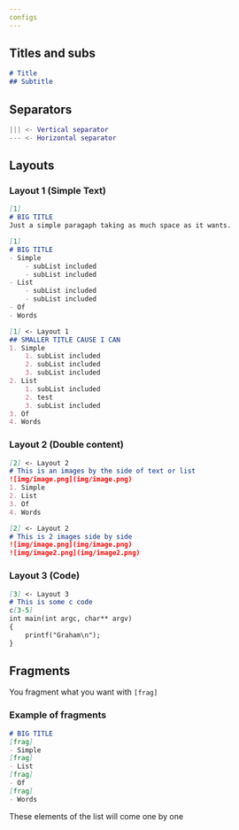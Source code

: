 ```yaml
---
configs
---
```


## Titles and subs
```md
# Title
## Subtitle
```

## Separators
```m
||| <- Vertical separator
--- <- Horizontal separator
```

## Layouts
### Layout 1 (Simple Text)
```md
[1]
# BIG TITLE
Just a simple paragaph taking as much space as it wants.
```

```md
[1] 
# BIG TITLE
- Simple
	- subList included
	- subList included
- List 
	- subList included
	- subList included
- Of 
- Words
```

```md
[1] <- Layout 1
## SMALLER TITLE CAUSE I CAN
1. Simple
	1. subList included
	2. subList included
	3. subList included
2. List 
	1. subList included
	2. test
	3. subList included
3. Of 
4. Words 
```

### Layout 2 (Double content)
```md
[2] <- Layout 2
# This is an images by the side of text or list
![img/image.png](img/image.png)
1. Simple
2. List
3. Of
4. Words
```

```md
[2] <- Layout 2
# This is 2 images side by side
![img/image.png](img/image.png)
![img/image2.png](img/image2.png)
```

### Layout 3 (Code) 

```md
[3] <- Layout 3
# This is some c code
c[3-5]
int main(int argc, char** argv)
{
	printf("Graham\n");
}
```

## Fragments
You fragment what you want with `[frag]`

### Example of fragments

```md
# BIG TITLE
[frag]
- Simple
[frag]
- List 
[frag]
- Of 
[frag]
- Words
```

These elements of the list will come one by one



